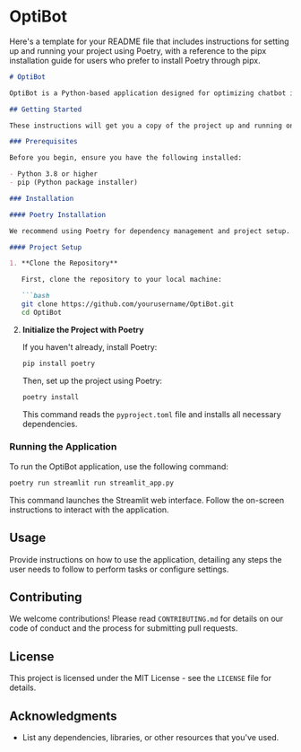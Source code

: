 OptiBot
==============================

Here's a template for your README file that includes instructions for setting up and running your project using Poetry, with a reference to the pipx installation guide for users who prefer to install Poetry through pipx.

```markdown
# OptiBot

OptiBot is a Python-based application designed for optimizing chatbot interactions. This application utilizes Streamlit for a user-friendly web interface.

## Getting Started

These instructions will get you a copy of the project up and running on your local machine for development and testing purposes.

### Prerequisites

Before you begin, ensure you have the following installed:

- Python 3.8 or higher
- pip (Python package installer)

### Installation

#### Poetry Installation

We recommend using Poetry for dependency management and project setup. If you prefer to install Poetry using pipx, follow the [pipx installation guide](https://pypa.github.io/pipx/installation/).

#### Project Setup

1. **Clone the Repository**

   First, clone the repository to your local machine:

   ```bash
   git clone https://github.com/yourusername/OptiBot.git
   cd OptiBot
   ```

2. **Initialize the Project with Poetry**

   If you haven't already, install Poetry:

   ```bash
   pip install poetry
   ```

   Then, set up the project using Poetry:

   ```bash
   poetry install
   ```

   This command reads the `pyproject.toml` file and installs all necessary dependencies.

### Running the Application

To run the OptiBot application, use the following command:

```bash
poetry run streamlit run streamlit_app.py
```

This command launches the Streamlit web interface. Follow the on-screen instructions to interact with the application.

## Usage

Provide instructions on how to use the application, detailing any steps the user needs to follow to perform tasks or configure settings.

## Contributing

We welcome contributions! Please read `CONTRIBUTING.md` for details on our code of conduct and the process for submitting pull requests.

## License

This project is licensed under the MIT License - see the `LICENSE` file for details.

## Acknowledgments

- List any dependencies, libraries, or other resources that you've used.
